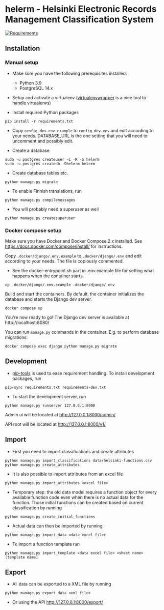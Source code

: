 # helerm - Helsinki Electronic Records Management Classification System

[![Requirements](https://requires.io/github/City-of-Helsinki/helerm/requirements.svg?branch=master)](https://requires.io/github/City-of-Helsinki/helerm/requirements/?branch=master)


## Installation

### Manual setup

- Make sure you have the following prerequisites installed:
  - Python 3.9
  - PostgreSQL 14.x

- Setup and activate a virtualenv ([virtualenvwrapper](https://virtualenvwrapper.readthedocs.org/en/latest/) is a nice tool to handle virtualenvs)
 
- Install required Python packages

```
pip install -r requirements.txt
```

- Copy `config_dev.env.example` to `config_dev.env` and edit according
  to your needs. DATABASE_URL is the one setting that you will need to
  uncomment and possibly edit.

- Create a database

```
sudo -u postgres createuser -L -R -S helerm
sudo -u postgres createdb -Ohelerm helerm
```

- Create database tables etc.

```
python manage.py migrate
```

- To enable Finnish translations, run

```
python manage.py compilemessages
```

- You will probably need a superuser as well

```
python manage.py createsuperuser
```

### Docker compose setup

Make sure you have Docker and Docker Compose 2.x installed. See
https://docs.docker.com/compose/install/ for instructions.

Copy `.docker/django/.env.example` to `.docker/django/.env` and edit according
to your needs. The file is copiously commented.
- See the docker-entrypoint.sh part in .env.example file for setting what
  happens when the container starts.

```
cp .docker/django/.env.example .docker/django/.env
```

Build and start the containers. By default, the container initializes the
database and starts the Django dev server.

```
docker compose up
```

You're now ready to go! The Django dev server is available at http://localhost:8080/

You can run `manage.py` commands in the container. E.g. to perform database migrations:

```
docker compose exec django python manage.py migrate
```

## Development

- [pip-tools](https://github.com/nvie/pip-tools) is used to ease requirement handling. 
  To install development packages, run
  
```
pip-sync requirements.txt requirements-dev.txt
```

- To start the development server, run

```
python manage.py runserver 127.0.0.1:8000
```

Admin ui will be located at http://127.0.0.1:8000/admin/

API root will be located at http://127.0.0.1:8000/v1/

## Import

- First you need to import classifications and create attributes

```
python manage.py import_classifications data/helsinki-functions.csv
python manage.py create_attributes
```

- It is also possible to import attributes from an excel file

```
python manage.py import_attributes <excel file>
```

- Temporary step: the old data model requires a function object for every available function code even when there is no actual data for the function. Those initial functions can be created based on current classification by running

```
python manage.py create_initial_functions
```

- Actual data can then be imported by running

```
python manage.py import_data <data excel file>
```

- To import a function template run

```
python manage.py import_template <data excel file> <sheet name> [template name]
```

## Export
 
- All data can be exported to a XML file by running

```
python manage.py export_data <xml file>
```

- Or using the API http://127.0.0.1:8000/export/
